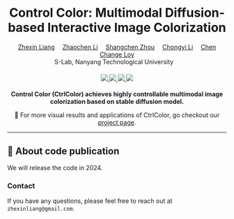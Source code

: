 <div align="center">

<h1>Control Color: Multimodal Diffusion-based Interactive Image Colorization</h1>

<div>
    <a href='https://zhexinliang.github.io/' target='_blank'>Zhexin Liang</a>&emsp;
    <a href='https://www.linkedin.com/in/zhaochen-li/' target='_blank'>Zhaochen Li</a>&emsp;
    <a href='https://shangchenzhou.com/' target='_blank'>Shangchen Zhou</a>&emsp;
    <a href='https://li-chongyi.github.io/' target='_blank'>Chongyi Li</a>&emsp;
    <a href='https://www.mmlab-ntu.com/person/ccloy/' target='_blank'>Chen Change Loy</a>
</div>
<div>
    S-Lab, Nanyang Technological University&emsp; 
</div>

<!-- <div>
    :star: <strong>Accepted to ICCV 2023, Oral</strong>
</div> -->
<!-- <div>
    <h4 align="center">
        <a href="https://zhexinliang.github.io/Control_Color/" target='_blank'>[Project Page]</a> •
        <a href="https://arxiv.org/abs/2303.17569" target='_blank'>[arXiv]</a> •
        <a href="https://youtu.be/tSCwA-srl8Q" target='_blank'>[Demo Video]</a>
        <img src="https://api.infinitescript.com/badgen/count?name=sczhou/Control_Color&ltext=Visitors&color=3977dd">
    </h4>
</div> -->

<div>
    <h4 align="center">
        <a href="https://zhexinliang.github.io/Control_Color/" target='_blank'>
        <img src="https://img.shields.io/badge/🐳-Project%20Page-blue">
        </a>
         <a href="https://arxiv.org/abs/2402.10855" target='_blank'>
        <img src="https://img.shields.io/badge/arXiv-2402.10855-b31b1b.svg">
        </a> 
        <a href="https://youtu.be/tSCwA-srl8Q" target='_blank'>
        <img src="https://img.shields.io/badge/Demo%20Video-%23D11507.svg?logo=YouTube&logoColor=white">
        </a>
        <img src="https://api.infinitescript.com/badgen/count?name=sczhou/Control_Color&ltext=Visitors&color=3977dd">
    </h4>
</div>


<strong>Control Color (CtrlColor) achieves highly controllable multimodal image colorization based on stable diffusion model.</strong>


:open_book: For more visual results and applications of CtrlColor, go checkout our <a href="https://zhexinliang.github.io/Control_Color/" target="_blank">project page</a>.

---


</div>

## :mega: About code publication
We will release the code in 2024.

<!--
## :love_you_gesture: Citation
If you find our work useful for your research, please consider citing the paper:
```
@inproceedings{liang2023iterative,
  title={Iterative prompt learning for unsupervised backlit image enhancement},
  author={Liang, Zhexin and Li, Chongyi and Zhou, Shangchen and Feng, Ruicheng and Loy, Chen Change},
  booktitle={Proceedings of the IEEE/CVF International Conference on Computer Vision},
  pages={8094--8103},
  year={2023}
}
```
-->
### Contact
If you have any questions, please feel free to reach out at `zhexinliang@gmail.com`. 

<!-- ## :newspaper_roll: License

Distributed under the S-Lab License. See `LICENSE` for more information.

## :raised_hands: Acknowledgements

This study is supported by NTU NAP, MOE AcRF Tier 2 (T2EP20221-0033), and under the RIE2020 Industry Alignment Fund – Industry Collaboration Projects (IAF-ICP) Funding Initiative, as well as cash and in-kind contribution from the industry partner(s).

This project is built on source codes shared by [Style -->

